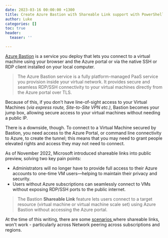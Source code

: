 ```yaml
---
date: 2023-03-16 00:00:00 +1300
title: Create Azure Bastion with Shareable Link support with PowerShell
author: Luke
categories: []
toc: true
header:
  teaser: ''

---
```

[Azure Bastion](https://learn.microsoft.com/en-us/azure/bastion/bastion-overview?WT.mc_id=AZ-MVP-5004796 "What is Azure Bastion?") is a service you deploy that lets you connect to a virtual machine using your browser and the Azure portal or via the native SSH or RDP client installed on your local computer.

> The Azure Bastion service is a fully platform-managed PaaS service you provision inside your virtual network. It provides secure and seamless RDP/SSH connectivity to your virtual machines directly from the Azure portal over TLS.

Because of this, if you don't have line-of-sight access to your Virtual Machines (_via express route, Site-to-Site VPN etc.)_, Bastion becomes your jump box, allowing secure access to your virtual machines without needing a public IP.

There is a downside, though. To connect to a Virtual Machine secured by Bastion, you need access to the Azure Portal, or command line connectivity to Azure, to create the tunnel; this means that you may need to grant people elevated rights and access they may not need to connect.

As of November 2022[,]() Microsoft introduced shareable links into public preview, solving two key pain points:

* Administrators will no longer have to provide full access to their Azure accounts to one-time VM users—helping to maintain their privacy and security.
* Users without Azure subscriptions can seamlessly connect to VMs without exposing RDP/SSH ports to the public internet.

> The Bastion **Shareable Link** feature lets users connect to a target resource (virtual machine or virtual machine scale set) using Azure Bastion without accessing the Azure portal. 

At the time of this writing, there are some [scenarios ](https://learn.microsoft.com/en-us/azure/bastion/shareable-link?WT.mc_id=AZ-MVP-5004796#considerations "Create a shareable link for Bastion")where shareable links, won't work - particularly across Network peering across subscriptions and regions.